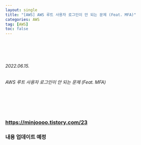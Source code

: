 ```yaml
---
layout: single
title: "[AWS] AWS 루트 사용자 로그인이 안 되는 문제 (Feat. MFA)"
categories: AWS
tag: [AWS]
toc: false
---
```


<br>
<br>
<br>

###### 2022.06.15.
###### AWS 루트 사용자 로그인이 안 되는 문제 (Feat. MFA)

<br>
<br>
<br>


### https://minjoooo.tistory.com/23
### 내용 업데이트 예정
